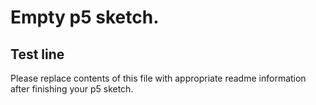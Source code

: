 # Empty p5 sketch.
## Test line
Please replace contents of this file with appropriate readme information after finishing your p5 sketch.
